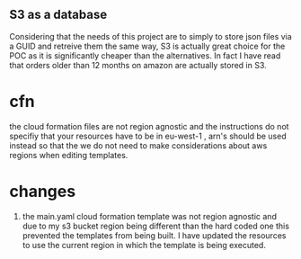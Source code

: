 ## S3 as a database

Considering that the needs of this project are to simply to store json files via a GUID and retreive them the same way, S3 is actually great choice for the POC as it is significantly cheaper than the alternatives.
In fact I have read that orders older than 12 months on amazon are actually stored in S3. 


# cfn 
the cloud formation files are not region agnostic and the instructions do not specifiy that your resources have to be in eu-west-1 , arn's should be used instead so that the we do not need to make considerations about aws regions when editing templates.

# changes

1. the main.yaml cloud formation template was not region agnostic and due to my s3 bucket region being different than the hard coded one this prevented the templates from being built.
I have updated the resources to use the current region in which the template is being executed.

